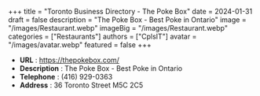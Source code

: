 +++
title = "Toronto Business Directory - The Poke Box"
date = 2024-01-31
draft = false
description = "The Poke Box - Best Poke in Ontario"
image = "/images/Restaurant.webp"
imageBig = "/images/Restaurant.webp"
categories = ["Restaurants"]
authors = ["CplsIT"]
avatar = "/images/avatar.webp"
featured = false
+++


* **URL** :  https://thepokebox.com/
* **Description** : The Poke Box - Best Poke in Ontario
* **Telephone** : (416) 929-0363
* **Address** : 36 Toronto Street M5C 2C5